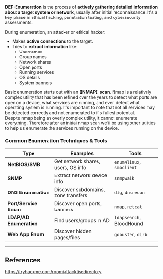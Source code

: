 **DEF-Enumeration** is the process of **actively gathering detailed information about a target system or network**, usually after initial reconnaissance. It's a key phase in ethical hacking, penetration testing, and cybersecurity assessments.

During enumeration, an attacker or ethical hacker:
- Makes **active connections** to the target.
- Tries to **extract information** like:
    - Usernames
    - Group names
    - Network shares
    - Open ports
    - Running services
    - OS details
    - System banners

Basic enumeration starts out with an **[[NMAP]] scan**. Nmap is a relatively complex utility that has been refined over the years to detect what ports are open on a device, what services are running, and even detect what operating system is running. It's important to note that not all services may be detected correctly and not enumerated to it's fullest potential. Despite nmap being an overly complex utility, it cannot enumerate everything. Therefore after an initial nmap scan we'll be using other utilities to help us enumerate the services running on the device.


### Common Enumeration Techniques & Tools

|Type|Examples|Tools|
|---|---|---|
|**NetBIOS/SMB**|Get network shares, users, OS info|`enum4linux`, `smbclient`|
|**SNMP**|Extract network device info|`snmpwalk`|
|**DNS Enumeration**|Discover subdomains, zone transfers|`dig`, `dnsrecon`|
|**Port/Service Enum**|Discover open ports, banners|`nmap`, `netcat`|
|**LDAP/AD Enumeration**|Find users/groups in AD|`ldapsearch`, BloodHound|
|**Web App Enum**|Discover hidden pages/files|`gobuster`, `dirb`|


---

## References

https://tryhackme.com/room/attacktivedirectory